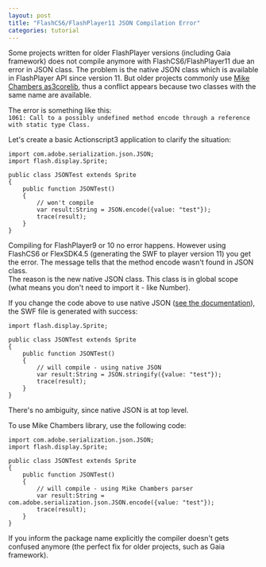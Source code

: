 ```yaml
---
layout: post
title: "FlashCS6/FlashPlayer11 JSON Compilation Error"
categories: tutorial
---
```


Some projects written for older FlashPlayer versions (including Gaia framework) does not compile anymore with FlashCS6/FlashPlayer11 due an error in JSON class.
The problem is the native JSON class which is available in FlashPlayer API since version 11. But older projects commonly use [Mike Chambers as3corelib](https://github.com/mikechambers/as3corelib), thus a conflict appears because two classes with the same name are available.

The error is something like this:<br>
`1061: Call to a possibly undefined method encode through a reference with static type Class.`

Let's create a basic Actionscript3 application to clarify the situation:<br>

	import com.adobe.serialization.json.JSON;
	import flash.display.Sprite;

	public class JSONTest extends Sprite
	{
		public function JSONTest()
		{
			// won't compile
			var result:String = JSON.encode({value: "test"});
			trace(result);
		}
	}

Compiling for FlashPlayer9 or 10 no error happens. However using FlashCS6 or FlexSDK4.5 (generating the SWF to player version 11) you get the error. The message tells that the method encode wasn't found in JSON class.<br>
The reason is the new native JSON class. This class is in global scope (what means you don't need to import it - like Number).

If you change the code above to use native JSON ([see the documentation](http://help.adobe.com/en_US/FlashPlatform/reference/actionscript/3/JSON.html)), the SWF file is generated with success:

	import flash.display.Sprite;

	public class JSONTest extends Sprite
	{
		public function JSONTest()
		{
			// will compile - using native JSON
			var result:String = JSON.stringify({value: "test"});
			trace(result);
		}
	}

There's no ambiguity, since native JSON is at top level.

To use Mike Chambers library, use the following code:

	import com.adobe.serialization.json.JSON;
	import flash.display.Sprite;

	public class JSONTest extends Sprite
	{
		public function JSONTest()
		{
			// will compile - using Mike Chambers parser
			var result:String = com.adobe.serialization.json.JSON.encode({value: "test"});
			trace(result);
		}
	}

If you inform the package name explicitly the compiler doesn't gets confused anymore (the perfect fix for older projects, such as Gaia framework).
